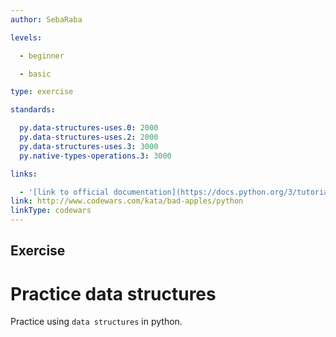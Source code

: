 ```yaml
---
author: SebaRaba

levels:

  - beginner

  - basic

type: exercise

standards:

  py.data-structures-uses.0: 2000
  py.data-structures-uses.2: 2000
  py.data-structures-uses.3: 3000
  py.native-types-operations.3: 3000

links:

  - '[link to official documentation](https://docs.python.org/3/tutorial/datastructures.html){website}'
link: http://www.codewars.com/kata/bad-apples/python
linkType: codewars
---
```

## Exercise
# Practice data structures

Practice using `data structures` in python.